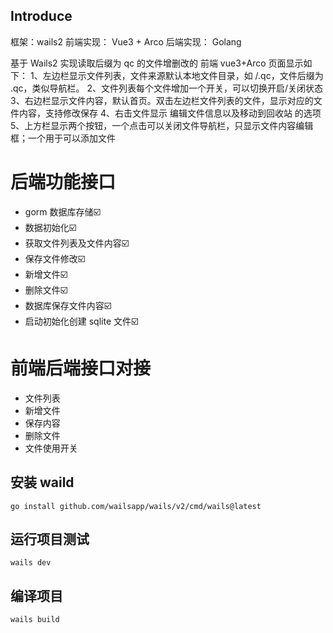 ## Introduce
框架：wails2
前端实现： Vue3 + Arco
后端实现： Golang

基于 Wails2 实现读取后缀为 qc 的文件增删改的
前端 vue3+Arco 页面显示如下：
1、左边栏显示文件列表，文件来源默认本地文件目录，如 /.qc，文件后缀为 .qc，类似导航栏。
2、文件列表每个文件增加一个开关，可以切换开启/关闭状态
3、右边栏显示文件内容，默认首页。双击左边栏文件列表的文件，显示对应的文件内容，支持修改保存
4、右击文件显示 编辑文件信息以及移动到回收站 的选项
5、上方栏显示两个按钮，一个点击可以关闭文件导航栏，只显示文件内容编辑框；一个用于可以添加文件

# 后端功能接口
- gorm 数据库存储☑️
- 数据初始化☑️
- 获取文件列表及文件内容☑️
- 保存文件修改☑️
- 新增文件☑️
- 删除文件☑️
- 数据库保存文件内容☑️
- 启动初始化创建 sqlite 文件☑️

# 前端后端接口对接
- 文件列表
- 新增文件
- 保存内容
- 删除文件
- 文件使用开关


## 安装 waild
```
go install github.com/wailsapp/wails/v2/cmd/wails@latest
```

## 运行项目测试
```
wails dev
```

## 编译项目
```
wails build
```
